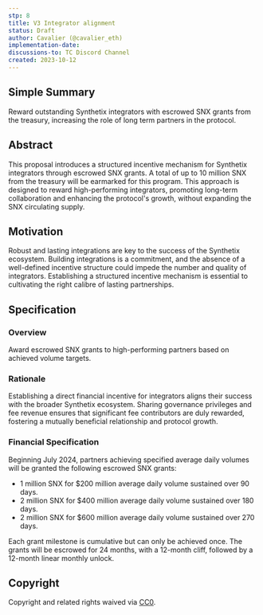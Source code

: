 ```yaml
---
stp: 8
title: V3 Integrator alignment
status: Draft
author: Cavalier (@cavalier_eth)
implementation-date: 
discussions-to: TC Discord Channel
created: 2023-10-12
---
```


## Simple Summary
<!--You can leave these HTML comments in your merged STP and delete the visible duplicate text guides, they will not appear and may be helpful to refer to if you edit it again. This is the suggested template for new STPs. Note that  an STP number will be assigned by an editor. When opening a pull request to submit your STP, please use an abbreviated title in the filename, `stp-draft_title_abbrev.md`. The title should be 44 characters or less.-->

Reward outstanding Synthetix integrators with escrowed SNX grants from the treasury, increasing the role of long term partners in the protocol.

## Abstract

<!--A short (~200 word) description of the proposed change, the abstract should clearly describe the proposed change. This is what _will_ be done if the STP is implemented, not _why_ it should be done or _how_ it will be done. If the STP proposes sending X tokens to Y each week, write, "we propose to send X tokens to Y each week".-->

This proposal introduces a structured incentive mechanism for Synthetix integrators through escrowed SNX grants. A total of up to 10 million SNX from the treasury will be earmarked for this program. This approach is designed to reward high-performing integrators, promoting long-term collaboration and enhancing the protocol's growth, without expanding the SNX circulating supply.


## Motivation

<!--This is the problem statement. This is the *why* of the STP. It should clearly explain *why* the current state of the protocol is inadequate.  It is critical that you explain *why* the change is needed, if the STP proposes changing how something is calculated, you must address *why* the current calculation is inaccurate or wrong. This is not the place to describe how the STP will address the issue!-->

Robust and lasting integrations are key to the success of the Synthetix ecosystem. Building integrations is a commitment, and the absence of a well-defined incentive structure could impede the number and quality of integrators. Establishing a structured incentive mechanism is essential to cultivating the right calibre of lasting partnerships.

## Specification

<!--The specification should describe the syntax and semantics of any new feature, there are five sections
1. Overview
2. Rationale
3. Financial Specification
4. Configurable Values
-->

### Overview

<!--This is a high level overview of *how* the STP will solve the problem. The overview should clearly describe how the new feature will be implemented.-->
Award escrowed SNX grants to high-performing partners based on achieved volume targets.

### Rationale

<!--This is where you explain the reasoning behind how you propose to solve the problem. Why did you propose this use of funds – what were the considerations. The rationale fleshes out the motivation and reasoning behind decisions that were made. It should describe any alternate ideas that were considered and related work. The rationale may also provide evidence of consensus within the community, and should discuss important objections or concerns raised during discussion.-->

Establishing a direct financial incentive for integrators aligns their success with the broader Synthetix ecosystem. Sharing governance privileges and fee revenue ensures that significant fee contributors are duly rewarded, fostering a mutually beneficial relationship and protocol growth.

### Financial Specification

<!--The financial specification should outline the the tokens, amounts, destinations, and schedule of funds to be moved. If appropriate, any technical considerations should also be included here – that is, changes to any of the interfaces Synthetix currently exposes or the creations of new ones.-->
Beginning July 2024, partners achieving specified average daily volumes will be granted the following escrowed SNX grants:

- 1 million SNX for $200 million average daily volume sustained over 90 days.
- 2 million SNX for $400 million average daily volume sustained over 180 days.
- 2 million SNX for $600 million average daily volume sustained over 270 days.

<!-- Each $100m daily volume earns approx $1.25m in fees per month. At approx 30% of staked SNX, this equates to $375k fees to TC per month-->

Each grant milestone is cumulative but can only be achieved once. The grants will be escrowed for 24 months, with a 12-month cliff, followed by a 12-month linear monthly unlock.

## Copyright

Copyright and related rights waived via [CC0](https://creativecommons.org/publicdomain/zero/1.0/).
